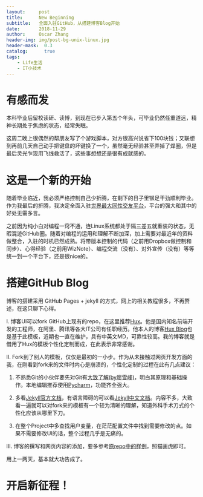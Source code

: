 ```yaml
---
layout:     post
title:      New Beginning
subtitle:   全面入驻GitHub，从搭建博客Blog开始
date:       2018-11-29
author:     Oscar Zhang
header-img: img/post-bg-unix-linux.jpg
header-mask:  0.3
catalog:      true
tags:
    - Life生活
    - IT小技术
---
```




# 有感而发

本科毕业后留校读研、读博，到现在已步入第五个年头，可毕业仍然任重道远，精神长期处于焦虑的状态，经常失眠。

这周二晚上很偶然的帮朋友写了个游戏脚本，对方很高兴说省下100块钱；又联想到再前几天自己动手把键盘的坏键换了一个，虽然毫无经验甚至弄掉了焊圈，但是最后灵光乍现用飞线救活了，这些事想想还是很有成就感的。

# 这是一个新的开始

随着毕业临近，我必须严格控制自己少折腾，在剩下的日子里铆足干劲顺利毕业。作为我最后的折腾，我决定全面入驻[世界最大同性交友平台](https://github.com/)，平台的强大和其中的好处无需多言。

之前因为纯小白对编程一窍不通，连Linux系统都处于隔三差五就重装的状态，无暇混迹GitHub圈。随着对编程的运用和理解不断加深，加上需要对最近年的资料做整合，入驻的时机已然成熟。将带版本控制的代码（之前用Dropbox做控制和同步）、心得经验（之前用WizNote）、编程交流（没有）、对外宣传（没有）等等统一到一个平台下，还是很nice的。

# 搭建GitHub Blog

博客的搭建采用 GitHub Pages + jekyll 的方式，网上的相关教程很多，不再赘述，在这只聊下心得。 

I. 博客UI可以fork GitHub上现有的repo，在这里推荐[Hux][2]。他是国内知名前端开发的工程师，在阿里、腾讯等各大IT公司有任职经历。他本人的博客[Hux Blog](https://huangxuan.me/)也是基于此模板，近期也一直在维护，具有中英文MD，可靠性较高。我的博客就是借用了Hux的模板个性化定制而成，在此表示非常感谢。

II. Fork到了别人的模板，仅仅是最初的一小步。作为从未接触过网页开发方面的我，在刚看到fork来的文件时内心是崩溃的，个性化定制的过程在此有几点建议：

1. 不熟悉Git的小伙伴要先对Git有[大致了解(by廖雪峰)][1]，明白其原理和基础操作。本地编辑推荐使用[Pycharm](https://www.jetbrains.com/pycharm/)，功能齐全强大。

2. 多看[Jekyll官方文档](https://jekyllrb.com/docs/)，有语言障碍的可以看[Jekyll中文文档](https://jekyllcn.com/docs/home/)。内容不多，大致看一遍就可以对fork来的模板有一个较为清晰的理解，知道外科手术刀式的个性化应该从哪里下刀。

3. 在整个Project中多查找用户变量，在茫茫配置文件中找到需要修改的点。如果不需要修改UI的话，整个过程几乎是无痛的。

III. 博客的撰写和网页内容的添加，要多参考[原repo中的样例][2]，照猫画虎即可。

用上一两天，基本就大功告成了。

# 开启新征程！

[2]: https://github.com/Huxpro/huxpro.github.io
[1]: https://www.liaoxuefeng.com/wiki/0013739516305929606dd18361248578c67b8067c8c017b000/00137628548491051ccfaef0ccb470894c858999603fedf000